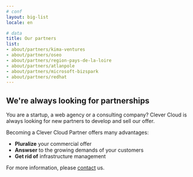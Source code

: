 ```yaml
---
# conf
layout: big-list
locale: en

# data
title: Our partners
list:
- about/partners/kima-ventures
- about/partners/oseo
- about/partners/region-pays-de-la-loire
- about/partners/atlanpole
- about/partners/microsoft-bizspark
- about/partners/redhat
---
```

## We're always looking for partnerships 

You are a startup, a web agency or a consulting company? Clever Cloud is always
looking for new partners to develop and sell our offer.

Becoming a Clever Cloud Partner offers many advantages:
* **Pluralize** your commercial offer
* **Answser** to the growing demands of your customers
* **Get rid of** infrastructure management

For more information, please [contact](/en/about/#contact_us) us.
